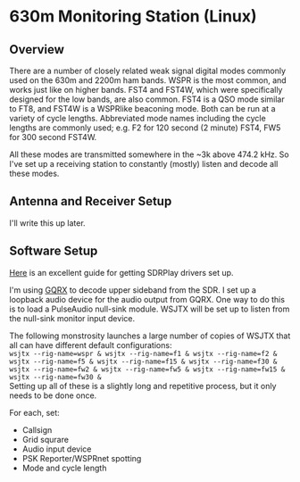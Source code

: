 # 630m Monitoring Station (Linux)

## Overview
There are a number of closely related weak signal digital modes commonly used on the 630m and 2200m ham bands. WSPR is the most common, and works just like on higher bands. FST4 and FST4W, which were specifically designed for the low bands, are also common. FST4 is a QSO mode similar to FT8, and FST4W is a WSPRlike beaconing mode. Both can be run at a variety of cycle lengths. Abbreviated mode names including the cycle lengths are commonly used; e.g. F2 for 120 second (2 minute) FST4, FW5 for 300 second FST4W.

All these modes are transmitted somewhere in the ~3k above 474.2 kHz. So I've set up a receiving station to constantly (mostly) listen and decode all these modes.

## Antenna and Receiver Setup

I'll write this up later.

## Software Setup
[Here](https://www.kylxbn.com/articles/sdrplay-rsp1a-on-linux/) is an excellent guide for getting SDRPlay drivers set up.

I'm using [GQRX](https://www.gqrx.dk/) to decode upper sideband from the SDR. I set up a loopback audio device for the audio output from GQRX. One way to do this is to load a PulseAudio null-sink module. WSJTX will be set up to listen from the null-sink monitor input device.

The following monstrosity launches a large number of copies of WSJTX that all can have different default configurations:  
`wsjtx --rig-name=wspr & wsjtx --rig-name=f1 & wsjtx --rig-name=f2 & wsjtx --rig-name=f5 & wsjtx --rig-name=f15 & wsjtx --rig-name=f30 & wsjtx --rig-name=fw2 & wsjtx --rig-name=fw5 & wsjtx --rig-name=fw15 & wsjtx --rig-name=fw30 &`  
Setting up all of these is a slightly long and repetitive process, but it only needs to be done once.  

For each, set:
* Callsign
* Grid squrare
* Audio input device
* PSK Reporter/WSPRnet spotting
* Mode and cycle length 
